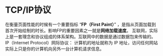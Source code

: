 # TCP/IP协议
在衡量页面性能的时候有一个重要指标 “**FP（First Paint）**” ，是指从页面加载到首次开始绘制的时长。影响FP的重要因素之一就是**网络加载速度**。
互联网，实际上是一套理念和协议组成的体系架构。互联网中的数据是通过数据包来传输的。
IP（Internet Protocol）网际协议：
计算机的地址就称为 IP 地址，访问任何网站实际上只是你的计算机向另外一台计算机请求信息。
